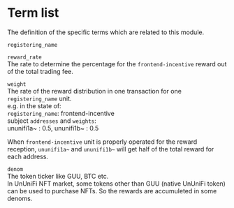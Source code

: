 # Term list

The definition of the specific terms which are related to this module.

`registering_name`   

`reward_rate`   
The rate to determine the percentage for the `frontend-incentive` reward out of the total trading fee.

`weight`   
The rate of the reward distribution in one transaction for one `registering_name` unit.   
e.g. in the state of:    
`registering_name`: frontend-incentive   
subject `addresses` and `weights`:    
ununifi1a~ : 0.5, ununifi1b~ : 0.5   

When `frontend-incentive` unit is properly operated for the reward reception, `ununifi1a~` and `ununifi1b~` will get half of the total reward for each address.

`denom`   
The token ticker like GUU, BTC etc.   
In UnUniFi NFT market, some tokens other than GUU (native UnUniFi token) can be used to purchase NFTs. So the rewards are accumuleted in some denoms.

